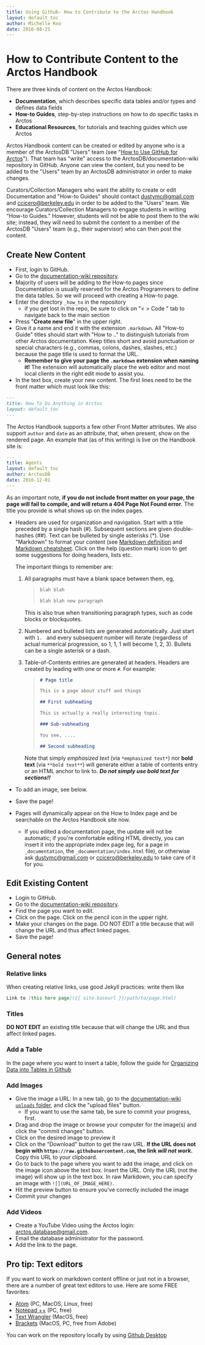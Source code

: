 ```yaml
---
title: Using Github- How to Contribute to the Arctos Handbook
layout: default_toc
author: Michelle Koo
date: 2016-08-25
---
```

# How to Contribute Content to the Arctos Handbook

There are three kinds of content on the Arctos Handbook:

* **Documentation**, which describes specific data tables and/or types and defines data fields
* **How-to Guides**, step-by-step instructions on how to do specific tasks in Arctos
* **Educational Resources**, for tutorials and teaching guides which use Arctos

Arctos Handbook content can be created or edited by anyone who is a member of the ArctosDB "Users" team (see "[How to Use GitHub for Arctos](/how_to/How-to-Use-Github-for-Arctos)"). That team has "write" access to the ArctosDB/documentation-wiki repository in GitHub. Anyone can view the content, but you need to be added to the "Users" team by an ArctosDB administrator in order to make changes.

Curators/Collection Managers who want the ability to create or edit Documentation and "How-to Guides" should contact dustymc@gmail.com and ccicero@berkeley.edu in order to be added to the "Users" team. We encourage Curators/Collection Managers to engage students in writing "How-to Guides." However, students will not be able to post them to the wiki site; instead, they will need to submit the content to a member of the ArctosDB "Users" team (e.g., their supervisor) who can then post the content.

## Create New Content

* First, login to GitHub.
* Go to the [documentation-wiki repository](https://github.com/ArctosDB/documentation-wiki/).
* Majority of users will be adding to the How-to pages since Documentation is usually reserved for the Arctos Programmers to define the data tables. So we will proceed with creating a How-to page.
* Enter the directory `_how_to` in the repository
  * if you get lost in the repo, be sure to click on "< > Code " tab to navigate back to the main section
* Press "**Create new file**" in the upper right.
* Give it a name and end it with the extension `.markdown`.  All "How-to Guide" titles should start with "How to .." to distinguish tutorials from other Arctos documentation. Keep titles short and avoid punctuation or special characters (e.g., commas, colons, dashes, slashes, etc.) because the page title is used to format the URL.
  - **Remember to give your page the `.markdown` extension when naming it!** The extension will automatically place the web editor and most local clients in the right edit mode to assist you.
* In the text box, create your new content. The first lines need to be the front matter which must look like this:

```markdown
---
title: How To Do Anything in Arctos
layout: default_toc
---
```

The Arctos Handbook supports a few other Front Matter attributes. We also support `author` and `date` as an attribute, that, when present, show on the rendered page. An example that (as of this writing) is live on the Handbook site is:

```yaml
---
title: Agents
layout: default_toc
author: ArctosDB
date: 2016-12-01
---
```

As an important note, **if you do not include front matter on your page, the page will fail to compile, and will return a 404 Page Not Found error**. The title you provide is what shows up on the index pages.

* Headers are used for organization and navigation. Start with a title preceded by a single hash (\#). Subsequent sections are given double-hashes (\#\#). Text can be bulleted by single asterisks (\*). Use "Markdown" to format your content (see [Markdown definition](https://en.wikipedia.org/wiki/Markdown) and [Markdown cheatsheet](https://github.com/adam-p/markdown-here/wiki/Markdown-Cheatsheet). Click on the help (question mark) icon to get some suggestions for doing headers, lists etc.    

    The important things to remember are:

    1. All paragraphs must have a blank space between them, eg,

        >```md
        > blah blah
        >
        > blah blah new paragraph
        >```

        This is also true when transitioning paragraph types, such as code blocks or blockquotes.

    2. Numbered and bulleted lists are generated automatically. Just start with `1. ` and every subsequent number will iterate (regardless of actual numerical progression, so 1, 1, 1 will become 1, 2, 3). Bullets can be a single asterisk or a dash.

    3. Table-of-Contents entries are generated at headers. Headers are created by leading with one or more `#`. For example:

        >```md
        > # Page title
        >
        > This is a page about stuff and things
        >
        > ## First subheading
        >
        > This is actually a really interesting topic.
        >
        > ### Sub-subheading
        >
        > You see, ....
        >
        > ## Second subheading
        >```

        Note that simply *emphasized text* (via `*emphasized text*`) nor **bold text** (via `**bold text**`) will generate either a table of contents entry or an HTML anchor to link to. ***Do not simply use bold text for sections!!***

* To add an image, see below.   
* Save the page!
* Pages will dynamically appear on the How to Index page and be searchable on the Arctos Handbook site now.
  - If you edited a documentation page, the update will not be automatic; if you're comfortable editing HTML directly, you can insert it into the appropriate index page (eg, for a page in `_documentation`, the `_documentation/index.html` file), or otherwise ask dustymc@gmail.com or ccicero@berkeley.edu to take care of it for you.

## Edit Existing Content

* Login to GitHub.
* Go to the [documentation-wiki repository](https://github.com/ArctosDB/documentation-wiki/).
* Find the page you want to edit.
* Click on the page. Click on the pencil icon in the upper right.
* Make your changes on the page. DO NOT EDIT a title because that will change the URL and thus affect linked pages.
* Save the page!


## General notes

### Relative links

When creating relative links, use good Jekyll practices: write them like

```md
Link to [this here page]({{ site.baseurl }}/path/to/page.html)
```

### Titles

**DO NOT EDIT** an existing title because that will change the URL and thus affect linked pages.

### Add a Table

In the page where you want to insert a table, follow the guide for [Organizing Data into Tables in Github](https://help.github.com/articles/organizing-information-with-tables)


### Add Images

- Give the image a URL: In a new tab, go to the [documentation-wiki `uploads` folder](https://github.com/ArctosDB/documentation-wiki/tree/gh-pages/images/uploads), and click the "upload files" button.
  - If you want to use the same tab, be sure to commit your progress, first.
- Drag and drop the image or browse your computer for the image(s) and click the "commit changes" button.
- Click on the desired image to preview it
- Click on the "Download" button to get the raw URL. **If the URL does not begin with `https://raw.githubusercontent.com`, the link *will not work*.** Copy this URL to your clipboard.
- Go to back to the page where you want to add the image, and click on the image icon above the text box. Insert the URL. Only the URL (not the image) will show up in the text box. In raw Markdown, you can specify an image with `![](URL_OF_IMAGE_HERE)`.
- Hit the preview button to ensure you've correctly included the image
- Commit your changes

### Add Videos

* Create a YouTube Video using the Arctos login: arctos.database@gmail.com.
* Email the database administrator for the password.
* Add the link to the page.

## Pro tip: Text editors

If you want to work on markdown content offline or just not in a browser, there are a number of great text editors to use. Here are some FREE favorites:    

* [Atom](https://atom.io/) (PC, MacOS, Linux, free)
* [Notepad ++](https://notepad-plus-plus.org/) (PC, free)
* [Text Wrangler](http://www.barebones.com/products/textwrangler/) (MacOS, free)
* [Brackets](http://brackets.io/) (MacOS, PC, free from Adobe)

You can work on the repository locally by using [Github Desktop](https://desktop.github.com/)

